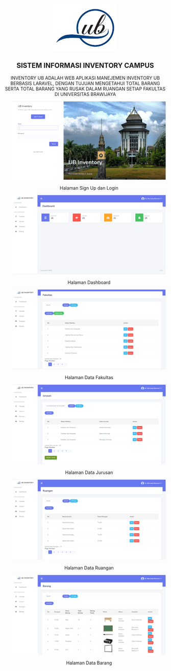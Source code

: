 <p align="center"><img src="https://raw.githubusercontent.com/ramaarief/tutorial_caker/master/icon.png" width="200"></p>

<h2 align="center">SISTEM INFORMASI INVENTORY CAMPUS</h2>
<p align="center">INVENTORY UB ADALAH WEB APLIKASI MANEJEMEN INVENTORY UB BERBASIS LARAVEL, DENGAN TUJUAN MENGETAHUI TOTAL BARANG SERTA TOTAL BARANG YANG RUSAK DALAM RUANGAN SETIAP FAKULTAS DI UNIVERSITAS BRAWIJAYA</p>
<ul>
    <p align="center"><img src="https://raw.githubusercontent.com/ramaarief/tutorial_caker/master/1.PNG"></p>
    <p align="center">Halaman Sign Up dan Login</p>
    <p align="center"><img src="https://raw.githubusercontent.com/ramaarief/tutorial_caker/master/6.PNG"></p>
    <p align="center">Halaman Dashboard</p>
    <p align="center"><img src="https://raw.githubusercontent.com/ramaarief/tutorial_caker/master/7.PNG"></p>
	<p align="center">Halaman Data Fakultas</p>
    <p align="center"><img src="https://raw.githubusercontent.com/ramaarief/tutorial_caker/master/8.PNG"></p>
	<p align="center">Halaman Data Jurusan</p>
    <p align="center"><img src="https://raw.githubusercontent.com/ramaarief/tutorial_caker/master/9.PNG"></p>
	<p align="center">Halaman Data Ruangan</p>
    <p align="center"><img src="https://raw.githubusercontent.com/ramaarief/tutorial_caker/master/10.PNG"></p>
	<p align="center">Halaman Data Barang</p>
	</ul>


    
